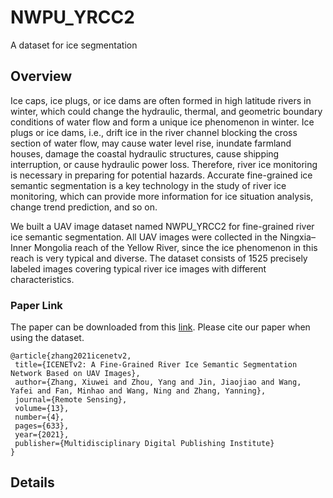 # NWPU_YRCC2
A dataset for ice segmentation
## Overview
Ice caps, ice plugs, or ice dams are often formed in high latitude rivers in winter, which could change the hydraulic, thermal, and geometric boundary conditions of water flow and form a unique ice phenomenon in winter. Ice plugs or ice dams, i.e., drift ice in the river channel blocking the cross section of water flow, may cause water level rise, inundate farmland houses, damage the coastal hydraulic structures, cause shipping interruption, or cause hydraulic power loss. Therefore, river ice monitoring is necessary in preparing for potential hazards. Accurate fine-grained ice semantic segmentation is a key technology in the study of river ice monitoring, which can provide more information for ice situation analysis, change trend prediction, and so on.

We built a UAV image dataset named NWPU_YRCC2 for fine-grained river ice semantic segmentation. All UAV images were collected in the Ningxia–Inner Mongolia reach of the Yellow River, since the ice phenomenon in this reach is very typical and diverse. The dataset consists of 1525 precisely labeled images covering typical river ice images with different characteristics.
### Paper Link
The paper can be downloaded from this [link](https://www.researchgate.net/publication/349258007_ICENETv2_A_Fine-Grained_River_Ice_Semantic_Segmentation_Network_Based_on_UAV_Images).
Please cite our paper when using the dataset.
 ```
@article{zhang2021icenetv2,
  title={ICENETv2: A Fine-Grained River Ice Semantic Segmentation Network Based on UAV Images},
  author={Zhang, Xiuwei and Zhou, Yang and Jin, Jiaojiao and Wang, Yafei and Fan, Minhao and Wang, Ning and Zhang, Yanning},
  journal={Remote Sensing},
  volume={13},
  number={4},
  pages={633},
  year={2021},
  publisher={Multidisciplinary Digital Publishing Institute}
}
```
## Details
